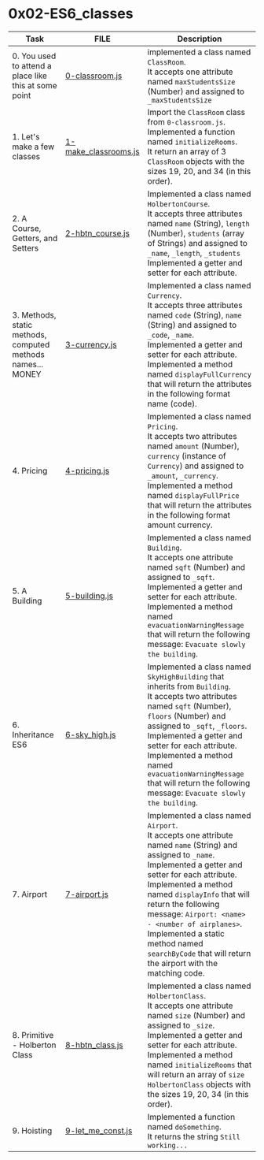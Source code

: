 # 0x02-ES6_classes

| Task                                                        | FILE                                           | Description                                                                                                                                                                                                                                                                                                                                                                                                    |
| ----------------------------------------------------------- | ---------------------------------------------- | -------------------------------------------------------------------------------------------------------------------------------------------------------------------------------------------------------------------------------------------------------------------------------------------------------------------------------------------------------------------------------------------------------------- |
| 0. You used to attend a place like this at some point       | [0-classroom.js](./0-classroom.js)             | implemented a class named `ClassRoom`.<br>It accepts one attribute named `maxStudentsSize` (Number) and assigned to `_maxStudentsSize`                                                                                                                                                                                                                                                                         |
| 1. Let's make a few classes                                 | [1-make_classrooms.js](./1-make_classrooms.js) | Import the `ClassRoom` class from `0-classroom.js`.<br>Implemented a function named `initializeRooms`.<br>It return an array of 3 `ClassRoom` objects with the sizes 19, 20, and 34 (in this order).                                                                                                                                                                                                           |
| 2. A Course, Getters, and Setters                           | [2-hbtn_course.js](./2-hbtn_course.js)         | Implemented a class named `HolbertonCourse`.<br>It accepts three attributes named `name` (String), `length` (Number), `students` (array of Strings) and assigned to `_name`, `_length`, `_students`<br>Implemented a getter and setter for each attribute.                                                                                                                                                     |
| 3. Methods, static methods, computed methods names... MONEY | [3-currency.js](./3-currency.js)               | Implemented a class named `Currency`.<br>It accepts three attributes named `code` (String), `name` (String) and assigned to `_code`, `_name`.<br>Implemented a getter and setter for each attribute.<br>Implemented a method named `displayFullCurrency` that will return the attributes in the following format name (code).                                                                                  |
| 4. Pricing                                                  | [4-pricing.js](./4-pricing.js)                 | Implemented a class named `Pricing`.<br>It accepts two attributes named `amount` (Number), `currency` (instance of `Currency`) and assigned to `_amount`, `_currency`.<br>Implemented a method named `displayFullPrice` that will return the attributes in the following format amount currency.                                                                                                               |
| 5. A Building                                               | [5-building.js](./5-building.js)               | Implemented a class named `Building`.<br>It accepts one attribute named `sqft` (Number) and assigned to `_sqft`.<br>Implemented a getter and setter for each attribute.<br>Implemented a method named `evacuationWarningMessage` that will return the following message: `Evacuate slowly the building`.                                                                                                       |
| 6. Inheritance ES6                                          | [6-sky_high.js](./6-sky_high.js)               | Implemented a class named `SkyHighBuilding` that inherits from `Building`.<br>It accepts two attributes named `sqft` (Number), `floors` (Number) and assigned to `_sqft`, `_floors`.<br>Implemented a getter and setter for each attribute.<br>Implemented a method named `evacuationWarningMessage` that will return the following message: `Evacuate slowly the building`.                                   |
| 7. Airport                                                  | [7-airport.js](./7-airport.js)                 | Implemented a class named `Airport`.<br>It accepts one attribute named `name` (String) and assigned to `_name`.<br>Implemented a getter and setter for each attribute.<br>Implemented a method named `displayInfo` that will return the following message: `Airport: <name> - <number of airplanes>`.<br>Implemented a static method named `searchByCode` that will return the airport with the matching code. |
| 8. Primitive - Holberton Class                              | [8-hbtn_class.js](./8-hbtn_class.js)           | Implemented a class named `HolbertonClass`.<br>It accepts one attribute named `size` (Number) and assigned to `_size`.<br>Implemented a getter and setter for each attribute.<br>Implemented a method named `initializeRooms` that will return an array of `size` `HolbertonClass` objects with the sizes 19, 20, 34 (in this order).                                                                          |
| 9. Hoisting                                                 | [9-let_me_const.js](./9-let_me_const.js)       | Implemented a function named `doSomething`.<br>It returns the string `Still working...`                                                                                                                                                                                                                                                                                                                          |
